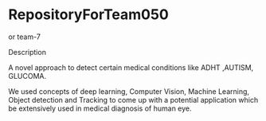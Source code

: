 # RepositoryForTeam050
or team-7



Description

A novel approach to detect certain medical conditions like ADHT ,AUTISM, GLUCOMA.

We used concepts of deep learning, Computer Vision, Machine Learning, Object detection and Tracking to come up with a potential application which be extensively used in medical diagnosis of human eye.

